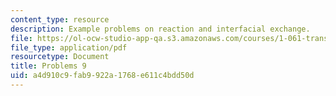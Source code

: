 ```yaml
---
content_type: resource
description: Example problems on reaction and interfacial exchange.
file: https://ol-ocw-studio-app-qa.s3.amazonaws.com/courses/1-061-transport-processes-in-the-environment-fall-2008/a4d910c9fab9922a1768e611c4bdd50d_problems9.pdf
file_type: application/pdf
resourcetype: Document
title: Problems 9
uid: a4d910c9-fab9-922a-1768-e611c4bdd50d
---
```


